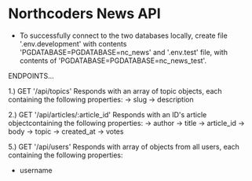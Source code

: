 # Northcoders News API

- To successfully connect to the two databases locally, create file '.env.development' with contents 'PGDATABASE=PGDATABASE=nc_news' and '.env.test' file, with contents of 'PGDATABASE=PGDATABASE=nc_news_test'.

ENDPOINTS...

1.) GET '/api/topics'
Responds with an array of topic objects, each containing the following properties:
-> slug
-> description

2.) GET '/api/articles/:article_id'
Responds with an ID's article objectcontaining the following properties:
-> author
-> title
-> article_id
-> body
-> topic
-> created_at
-> votes

5.) GET '/api/users'
Responds with array of objects from all users, each containing the following properties:

- username
